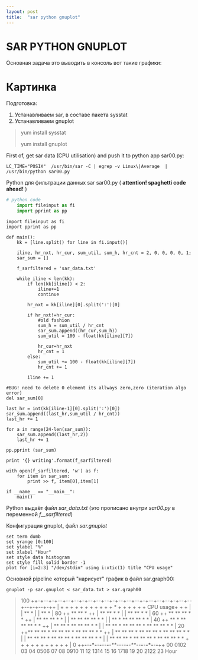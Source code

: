 ```yaml
---
layout: post
title:  "sar python gnuplot"
---
```


# SAR PYTHON GNUPLOT

Основная задача это выводить в консоль вот такие графики:

# Картинка

Подготовка:

1. Устанавливаем sar, в составе пакета sysstat
1. Устанавливаем gnuplot

> yum install sysstat
>
> yum install gnuplot
        

First of, get sar data (CPU utilisation) and push it to python app sar00.py:

    LC_TIME="POSIX"  /usr/bin/sar -C | egrep -v Linux\|Average  | /usr/bin/python sar00.py

Python для фильтрации данных sar sar00.py ( **attention! spaghetti code ahead!** )


```python
# python code
	import fileinput as fi
	import pprint as pp
```



	import fileinput as fi
	import pprint as pp

	def main():
    	kk = [line.split() for line in fi.input()]

    	iline, hr_nxt, hr_cur, sum_util, sum_h, hr_cnt = 2, 0, 0, 0, 0, 1;
    	sar_sum = []

    	f_sarfiltered = 'sar_data.txt'

    	while iline < len(kk):
        	if len(kk[iline]) < 2:
           	 	iline+=1
            	continue

        	hr_nxt = kk[iline][0].split(':')[0]

        	if hr_nxt!=hr_cur:
            	#old fashion
            	sum_h = sum_util / hr_cnt
            	sar_sum.append((hr_cur,sum_h))
            	sum_util = 100 - float(kk[iline][7])

            	hr_cur=hr_nxt
            	hr_cnt = 1
        	else:
            	sum_util += 100 - float(kk[iline][7])
           		hr_cnt += 1

       	 	iline += 1

    #BUG! need to delete 0 element its allways zero,zero (iteration algo error)
    del sar_sum[0]
    
    last_hr = int(kk[iline-1][0].split(':')[0])
    sar_sum.append((last_hr,sum_util / hr_cnt))
    last_hr += 1

    for a in range(24-len(sar_sum)):
        sar_sum.append((last_hr,2))
        last_hr += 1

    pp.pprint (sar_sum)

    print '{} writing'.format(f_sarfiltered)

    with open(f_sarfiltered, 'w') as f:
        for item in sar_sum:
            print >> f, item[0],item[1]

	if __name__ == "__main__":
    	main()


Python выдаёт файл *sar_data.txt* (это прописано внутри *sar00.py* в переменной *f__sarfiltered*)

Конфигурация gnuplot, файл *sar.gnuplot*

    set term dumb
    set yrange [0:100]
    set ylabel "%"
    set xlabel "Hour"
    set style data histogram
    set style fill solid border -1
    plot for [i=2:3] "/dev/stdin" using i:xtic(1) title "CPU usage"

Основной pipeline который "нарисует" график в файл sar.graph00:

    gnuplot -p sar.gnuplot < sar_data.txt > sar.graph00

> 
>  100 ++-+--+-+--+--+--+-+--+--+--+-+--+--+--+-+--+--+--+-+--+--+--+-+--+-++
>      |  +  + +  +  +  + +  +  +  + +  *  +  + +  +  +  + CPU usage+ +  +  |
>      |                             ** *                                   |
>      |                             ** *                                   |
>   80 ++                         ** ** *                                  ++
>      |                          ** ** *  *                                |
>      |                          ** ** *  *                                |
>   60 ++                      ** ** ** *  *                               ++
>      |                       ** ** ** *  *                                |
>      |                  **   ** ** ** *  *                                |
>      |                  ** * ** ** ** *  *                                |
>   40 ++                 ** * ** ** ** *  *                               ++
>      |               ** ** * ** ** ** *  *                                |
>      | **    ** * ** ** ** * ** ** ** *  *                                |
>   20 ++** ** ** * ** ** ** * ** ** ** *  *                               ++
>      | ** ** ** * ** ** ** * ** ** ** *  *                                |
>      | ** ** ** * ** ** ** * ** ** ** *  *                                |
>      | ** ** ** * ** ** ** * ** ** ** *  *  + +  +  +  + +  +  +  + +  +  |
>    0 ++**-**-**-*-**-**-**-*-**-**-**-*--*-**-**-**-*-**-**-**-*-**-**-**++
>        00 0102 03 04 0506 07 08 0910 11 12 1314 15 16 1718 19 20 2122 23
>                                      Hour
